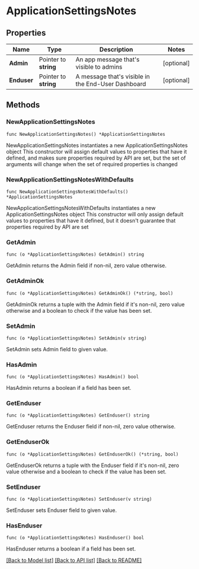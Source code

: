 # ApplicationSettingsNotes

## Properties

Name | Type | Description | Notes
------------ | ------------- | ------------- | -------------
**Admin** | Pointer to **string** | An app message that&#39;s visible to admins | [optional] 
**Enduser** | Pointer to **string** | A message that&#39;s visible in the End-User Dashboard | [optional] 

## Methods

### NewApplicationSettingsNotes

`func NewApplicationSettingsNotes() *ApplicationSettingsNotes`

NewApplicationSettingsNotes instantiates a new ApplicationSettingsNotes object
This constructor will assign default values to properties that have it defined,
and makes sure properties required by API are set, but the set of arguments
will change when the set of required properties is changed

### NewApplicationSettingsNotesWithDefaults

`func NewApplicationSettingsNotesWithDefaults() *ApplicationSettingsNotes`

NewApplicationSettingsNotesWithDefaults instantiates a new ApplicationSettingsNotes object
This constructor will only assign default values to properties that have it defined,
but it doesn't guarantee that properties required by API are set

### GetAdmin

`func (o *ApplicationSettingsNotes) GetAdmin() string`

GetAdmin returns the Admin field if non-nil, zero value otherwise.

### GetAdminOk

`func (o *ApplicationSettingsNotes) GetAdminOk() (*string, bool)`

GetAdminOk returns a tuple with the Admin field if it's non-nil, zero value otherwise
and a boolean to check if the value has been set.

### SetAdmin

`func (o *ApplicationSettingsNotes) SetAdmin(v string)`

SetAdmin sets Admin field to given value.

### HasAdmin

`func (o *ApplicationSettingsNotes) HasAdmin() bool`

HasAdmin returns a boolean if a field has been set.

### GetEnduser

`func (o *ApplicationSettingsNotes) GetEnduser() string`

GetEnduser returns the Enduser field if non-nil, zero value otherwise.

### GetEnduserOk

`func (o *ApplicationSettingsNotes) GetEnduserOk() (*string, bool)`

GetEnduserOk returns a tuple with the Enduser field if it's non-nil, zero value otherwise
and a boolean to check if the value has been set.

### SetEnduser

`func (o *ApplicationSettingsNotes) SetEnduser(v string)`

SetEnduser sets Enduser field to given value.

### HasEnduser

`func (o *ApplicationSettingsNotes) HasEnduser() bool`

HasEnduser returns a boolean if a field has been set.


[[Back to Model list]](../README.md#documentation-for-models) [[Back to API list]](../README.md#documentation-for-api-endpoints) [[Back to README]](../README.md)


